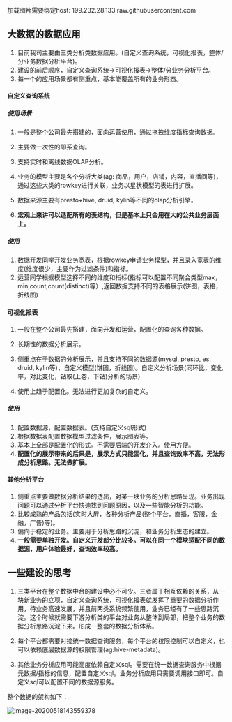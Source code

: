 加载图片需要绑定host: 199.232.28.133  raw.githubusercontent.com

## 大数据的数据应用

1. 目前我司主要由三类分析类数据应用。(自定义查询系统，可视化报表，整体/分业务数据分析平台)。
2. 建设的前后顺序，自定义查询系统->可视化报表->整体/分业务分析平台。
3. 每一个的应用场景都有侧重点，基本能覆盖所有的业务形态。

#### **自定义查询系统**
##### 使用场景

1. 一般是整个公司最先搭建的，面向运营使用，通过拖拽维度指标查询数据。

2. 主要做一次性的即系查询。

3. 支持实时和离线数据OLAP分析。

4. 业务的模型主要是各个分析大类(ag: 商品，用户，店铺，内容，直播间等)，通过这些大类的rowkey进行关联，业务以星状模型的表进行扩展。

5. 数据来源主要有presto+hive, druid, kylin等不同的olap分析引擎。

6. **宏观上来讲可以适配所有的表结构，但是基本上只会用在大的公共业务层面上。**

   

##### 使用

1. 数据开发同学开发业务宽表，根据rowkey申请业务模型，并且录入宽表的维度(维度很少，主要作为过滤条件)和指标。
2. 运营同学根据模型选择不同的维度和指标(指标可以配置不同聚合类型max，min,count,count(distinct)等）,返回数据支持不同的表格展示(饼图，表格，折线图)




#### 可视化报表
1. 一般在整个公司最先搭建，面向开发和运营，配置化的查询各种数据。

2. 长期性的数据分析展示。

3. 侧重点在于数据的分析展示，并且支持不同的数据源(mysql, presto, es, druid, kylin等)，自定义模型(饼图，折线图)。自定义分析场景(同环比，变化率，对比变化，钻取(上卷，下钻)分析的场景)

4. 使用上趋于配置化。无法进行更加复杂的自定义。

   

##### 使用

1. 配置数据源，配置数据表。(支持自定义sql形式)
2. 根据数据表配置数据模型过滤条件，展示图表等。
3. 基本上全部是配置化的形式。不需要后端的开发介入。使用方便。
4. **配置化的展示带来的后果是，展示方式只能固化，并且查询效率不高，无法形成分析思路。无法做扩展。**






#### 其他分析平台
1. 侧重点主要做数据分析结果的透出，对某一块业务的分析思路呈现。业务出现问题可以通过分析平台快速找到问题原因，以及一些智能分析的功能。
2. 比较成熟的产品包括(实时大屏，各种分析产品(整个平台，直播，客服，金融，广告)等)。
3. 偏向于稳定的业务。主要用于分析思路的沉淀，和业务分析生态的建立。
4. **一般需要单独开发。自定义开发部分比较多。可以在同一个模块适配不同的数据源，用户体验最好，查询效率较高。**


## 一些建设的思考
1. 三类平台在整个数据中台的建设中必不可少。三者属于相互依赖的关系，从一块新业务的立项，自定义查询系统，可视化报表就发挥了重要的数据分析作用，待业务高速发展，并且前两类系统频繁使用，业务已经有了一些思路沉淀。这个时候就需要下游分析类的平台对业务从整体到局部，把整个业务的数据分析思路沉淀下来。形成一整套的数据分析体系。

2. 每个平台都需要对接统一数据查询服务，每个平台的权限控制可以自定义，也可以依赖底层数据源的权限管理(ag:hive-metadata)。
3. 其他业务分析应用可能高度依赖自定义sql。需要在统一数据查询服务中根据元数据/指标的信息，配置自定义sql。业务分析应用只需要调用接口即可。自定义sql可以配置不同的数据源服务。

整个数据的架构如下：

![image-20200518143559378](https://github.com/chenchen0829/mydoc/blob/master/image/images/image-20200518143559378.png?raw=true)




